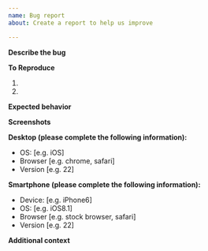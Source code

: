 ```yaml
---
name: Bug report
about: Create a report to help us improve

---
```


<!-- Issues should follow our Issue Guidelines, which are at https://github.com/GSA/code-gov-front-end/blob/master/CONTRIBUTING.md#issue-guidelines-->

**Describe the bug**
<!-- A clear and concise description of what the bug is.-->

**To Reproduce**
<!-- Steps to reproduce the behavior:
1. Go to '...'
2. Click on '....'
3. Scroll down to '....'
4. See error
-->
1. 
2. 

**Expected behavior**
<!-- A clear and concise description of what you expected to happen.-->

**Screenshots**
<!-- If applicable, add screenshots to help explain your problem.-->

**Desktop (please complete the following information):**
 - OS: [e.g. iOS]
 - Browser [e.g. chrome, safari]
 - Version [e.g. 22]

**Smartphone (please complete the following information):**
 - Device: [e.g. iPhone6]
 - OS: [e.g. iOS8.1]
 - Browser [e.g. stock browser, safari]
 - Version [e.g. 22]

**Additional context**
<!-- Add any other context about the problem here.-->
